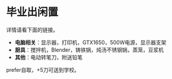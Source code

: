 # 毕业出闲置
详情请看下面的链接。
- **电脑相关**：显示器，打印机，GTX1650，500W电源，显示器支架
- **厨具**：搅拌机，Blender，铸铁锅，炖汤不锈钢锅，蒸笼，豆浆机
- **其他**：电动转笔刀，附送铅笔

prefer自取，+5刀可送到学校。